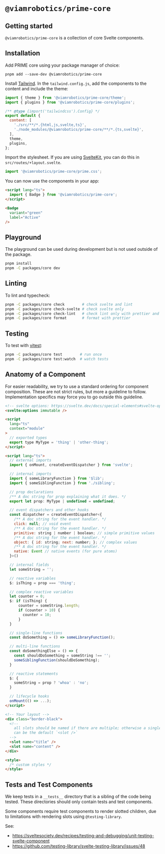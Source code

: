 # `@viamrobotics/prime-core`

## Getting started

`@viamrobotics/prime-core` is a collection of core Svelte components.

## Installation

Add PRIME core using your package manager of choice:

```
pnpm add --save-dev @viamrobotics/prime-core
```

Install [Tailwind][]. In the `tailwind.config.js`, add the components to the content and include the theme:

```js
import { theme } from '@viamrobotics/prime-core/theme';
import { plugins } from '@viamrobotics/prime-core/plugins';

/** @type {import('tailwindcss').Config} */
export default {
  content: [
    './src/**/*.{html,js,svelte,ts}',
    './node_modules/@viamrobotics/prime-core/**/*.{ts,svelte}',
  ],
  theme,
  plugins,
};
```

Import the stylesheet. If you are using [SvelteKit][], you can do this in `src/routes/+layout.svelte`.

```js
import '@viamrobotics/prime-core/prime.css';
```

You can now use the components in your app:

```html
<script lang="ts">
  import { Badge } from '@viamrobotics/prime-core';
</script>

<Badge
  variant="green"
  label="Active"
/>
```

[tailwind]: https://tailwindcss.com/
[sveltekit]: https://kit.svelte.dev/

## Playground

The playground can be used during development but is not used outside of the package.

```bash
pnpm install
pnpm -C packages/core dev
```

## Linting

To lint and typecheck:

```bash
pnpm -C packages/core check        # check svelte and lint
pnpm -C packages/core check-svelte # check svelte only
pnpm -C packages/core check-lint   # check lint only with prettier and eslint
pnpm -C packages/core format       # format with prettier
```

## Testing

To test with [vitest][]:

```bash
pnpm -C packages/core test        # run once
pnpm -C packages/core test:watch  # watch tests
```

[vitest]: https://vitest.dev/

## Anatomy of a Component

For easier readability, we try to use a standard ordering for component composition. These are not strict rules, but more a guideline to follow. Implementation specifics may force you to go outside this guideline.

```html
<!-- svelte options: https://svelte.dev/docs/special-elements#svelte-options -->
<svelte:options immutable />

<script
  lang="ts"
  context="module"
>
  // exported types
  export type MyType = 'thing' | 'other-thing';
</script>

<script lang="ts">
  // external imports
  import { onMount, createEventDispatcher } from 'svelte';

  // internal imports
  import { someLibraryFunction } from '$lib';
  import { someSiblingFunction } from './sibling';

  // prop declarations
  /** A doc string for prop explaining what it does. */
  export let prop: MyType | undefined = undefined;

  // event dispatchers and other hooks
  const dispatcher = createEventDispatcher<{
    /** A doc string for the event handler. */
    click: null; // void event
    /** A doc string for the event handler. */
    primitive: string | number | boolean; // simple primitive values
    /** A doc string for the event handler. */
    object: { id: string; next: number; }; // complex values
    /** A doc string for the event handler. */
    native: Event // native events (for pure atoms)
  }>()

  // internal fields
  let someString = '';

  // reactive variables
  $: isThing = prop === 'thing';

  // complex reactive variables
  let counter = 0;
  $: if (isThing) {
      counter = someString.length;
      if (counter > 10) {
        counter = 10;
      }
  }

  // single-line functions
  const doSomething = () => someLibraryFunction();

  // multi-line functions
  const doSomethingElse = () => {
    const shouldDoSomething = someString !== '';
    someSiblingFunction(shouldDoSomething);
  }

  // reactive statements
  $: {
    someString = prop ? 'whoa' : 'no';
  }

  // lifecycle hooks
  onMount(() => ...);
</script>

<!-- Your layout -->
<div class="border-black">
  <!-- 
    all slots should be named if there are multiple; otherwise a single slot 
    can be the default `<slot />`  
  -->
  <slot name="title" />
  <slot name="content" />
</div>

<style>
  /* custom styles */
</style>
```

## Tests and Test Components

We keep tests in a `__tests__` directory that is a sibling of the code being tested. These directories should only contain tests and test components.

Some components require test components to render slotted children, due to limitations with rendering slots using `@testing-library`.

See:

- https://sveltesociety.dev/recipes/testing-and-debugging/unit-testing-svelte-component
- https://github.com/testing-library/svelte-testing-library/issues/48
